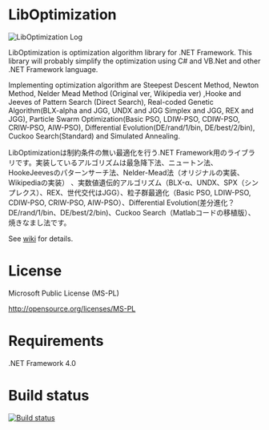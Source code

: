 LibOptimization
===============

![LibOptimization Log](https://github.com/tomitomi3/LibOptimization/blob/master/github_pic/logo_liboptimization.png)

LibOptimization is optimization algorithm library for .NET Framework.
This library will probably simplify the optimization using C# and VB.Net and other .NET Framework language.

Implementing optimization algorithm are Steepest Descent Method, Newton Method, Nelder Mead Method (Original ver, Wikipedia ver) ,Hooke and Jeeves of Pattern Search (Direct Search), Real-coded Genetic Algorithm(BLX-alpha and JGG, UNDX and JGG Simplex and JGG, REX and JGG), Particle Swarm Optimization(Basic PSO, LDIW-PSO, CDIW-PSO, CRIW-PSO, AIW-PSO), Differential Evolution(DE/rand/1/bin, DE/best/2/bin), Cuckoo Search(Standard) and Simulated Annealing.

LibOptimizationは制約条件の無い最適化を行う.NET Framework用のライブラリです。実装しているアルゴリズムは最急降下法、ニュートン法、HookeJeevesのパターンサーチ法、Nelder-Mead法（オリジナルの実装、Wikipediaの実装）
、実数値遺伝的アルゴリズム（BLX-α、UNDX、SPX（シンプレクス）、REX、世代交代はJGG）、粒子群最適化（Basic PSO, LDIW-PSO, CDIW-PSO, CRIW-PSO, AIW-PSO）、Differential Evolution(差分進化？ DE/rand/1/bin、DE/best/2/bin)、Cuckoo Search（Matlabコードの移植版）、焼きなまし法です。

See [wiki](https://github.com/tomitomi3/LibOptimization/wiki) for details.

License
=======

Microsoft Public License (MS-PL)

http://opensource.org/licenses/MS-PL

Requirements
============

.NET Framework 4.0

Build status
============

[![Build status](https://ci.appveyor.com/api/projects/status/c4n61lv6x59sfqw5/branch/master?svg=true)](https://ci.appveyor.com/project/tomitomi3/liboptimization/branch/master)
